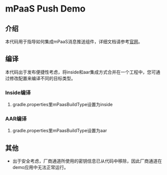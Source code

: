 # mPaaS Push Demo

## 介绍

本代码用于指导如何集成mPaaS消息推送组件，详细文档请参考[官网](https://help.aliyun.com/document_detail/49586.html?spm=a2c4g.11186623.6.723.4b81597e7XsxwJ)。


## 编译

本代码出于发布便捷性考虑，将inside和aar集成方式合并在一个工程中，您可通过修改配置来编译不同的目标类型。

### Inside编译
1. gradle.properties里mPaasBuildType设置为inside

### AAR编译
1. gradle.properties里mPaasBuildType设置为aar


## 其他
* 出于安全考虑，厂商通道所使用的密钥信息已从代码中移除，因此厂商通道在demo应用中无法正常运行。
